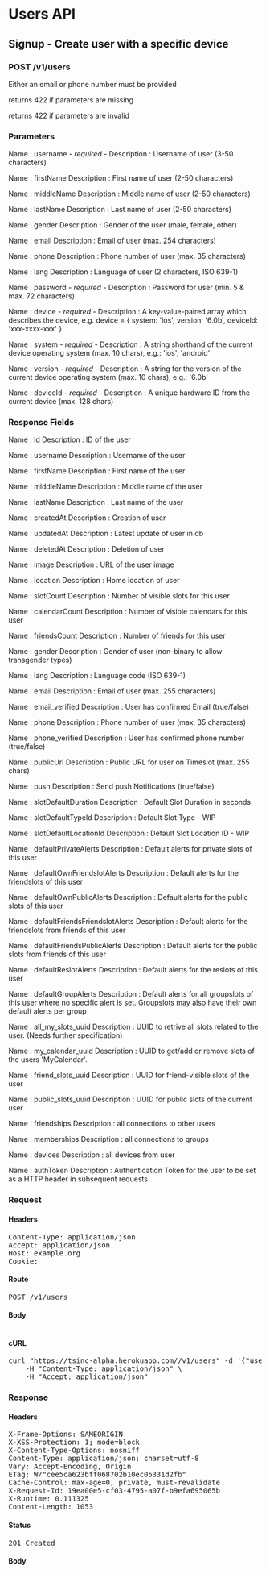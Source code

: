 # Users API

## Signup - Create user with a specific device

### POST /v1/users

Either an email or phone number must be provided

returns 422 if parameters are missing

returns 422 if parameters are invalid

### Parameters

Name : username *- required -*
Description : Username of user (3-50 characters)

Name : firstName
Description : First name of user (2-50 characters)

Name : middleName
Description : Middle name of user (2-50 characters)

Name : lastName
Description : Last name of user (2-50 characters)

Name : gender
Description : Gender of the user (male, female, other)

Name : email
Description : Email of user (max. 254 characters)

Name : phone
Description : Phone number of user (max. 35 characters)

Name : lang
Description : Language of user (2 characters, ISO 639-1)

Name : password *- required -*
Description : Password for user (min. 5 &amp; max. 72 characters)

Name : device *- required -*
Description : A key-value-paired array which describes the device, e.g. device = { system: &#39;ios&#39;, version: &#39;6.0b&#39;, deviceId: &#39;xxx-xxxx-xxx&#39; }

Name : system *- required -*
Description : A string shorthand of the current device operating system (max. 10 chars), e.g.: &#39;ios&#39;, &#39;android&#39; 

Name : version *- required -*
Description : A string for the version of the current device operating system (max. 10 chars), e.g.: &#39;6.0b&#39; 

Name : deviceId *- required -*
Description : A unique hardware ID from the current device (max. 128 chars)


### Response Fields

Name : id
Description : ID of the user

Name : username
Description : Username of the user

Name : firstName
Description : First name of the user

Name : middleName
Description : Middle name of the user

Name : lastName
Description : Last name of the user

Name : createdAt
Description : Creation of user

Name : updatedAt
Description : Latest update of user in db

Name : deletedAt
Description : Deletion of user

Name : image
Description : URL of the user image

Name : location
Description : Home location of user

Name : slotCount
Description : Number of visible slots for this user

Name : calendarCount
Description : Number of visible calendars for this user

Name : friendsCount
Description : Number of friends for this user

Name : gender
Description : Gender of user (non-binary to allow transgender types)

Name : lang
Description : Language code (ISO 639-1)

Name : email
Description : Email of user (max. 255 characters)

Name : email_verified
Description : User has confirmed Email (true/false)

Name : phone
Description : Phone number of user (max. 35 characters)

Name : phone_verified
Description : User has confirmed phone number (true/false)

Name : publicUrl
Description : Public URL for user on Timeslot (max. 255 chars)

Name : push
Description : Send push Notifications (true/false)

Name : slotDefaultDuration
Description : Default Slot Duration in seconds

Name : slotDefaultTypeId
Description : Default Slot Type - WIP

Name : slotDefaultLocationId
Description : Default Slot Location ID - WIP

Name : defaultPrivateAlerts
Description : Default alerts for private slots of this user

Name : defaultOwnFriendslotAlerts
Description : Default alerts for the friendslots of this user

Name : defaultOwnPublicAlerts
Description : Default alerts for the public slots of this user

Name : defaultFriendsFriendslotAlerts
Description : Default alerts for the friendslots from friends of this user

Name : defaultFriendsPublicAlerts
Description : Default alerts for the public slots from friends of this user

Name : defaultReslotAlerts
Description : Default alerts for the reslots of this user

Name : defaultGroupAlerts
Description : Default alerts for all groupslots of this user where no specific alert is set. Groupslots may also have their own default alerts per group

Name : all_my_slots_uuid
Description : UUID to retrive all slots related to the user. (Needs further specification)

Name : my_calendar_uuid
Description : UUID to get/add or remove slots of the  users &#39;MyCalendar&#39;.

Name : friend_slots_uuid
Description : UUID for friend-visible slots of the user

Name : public_slots_uuid
Description : UUID for public slots of the current user

Name : friendships
Description : all connections to other users

Name : memberships
Description : all connections to groups

Name : devices
Description : all devices from user

Name : authToken
Description : Authentication Token for the user to be set as a HTTP header in subsequent requests

### Request

#### Headers

<pre>Content-Type: application/json
Accept: application/json
Host: example.org
Cookie: </pre>

#### Route

<pre>POST /v1/users</pre>

#### Body
```javascript

```


#### cURL

<pre class="request">curl &quot;https://tsinc-alpha.herokuapp.com//v1/users&quot; -d &#39;{&quot;username&quot;:&quot;foo&quot;,&quot;firstName&quot;:&quot;Lana&quot;,&quot;middleName&quot;:&quot;Del&quot;,&quot;lastName&quot;:&quot;Rey&quot;,&quot;gender&quot;:&quot;female&quot;,&quot;email&quot;:&quot;someone@timeslot.com&quot;,&quot;lang&quot;:&quot;de&quot;,&quot;password&quot;:&quot;secret-thing&quot;,&quot;device&quot;:{&quot;device&quot;:{&quot;device_id&quot;:&quot;sn-333462873410834786765439533&quot;,&quot;system&quot;:&quot;ios&quot;,&quot;version&quot;:&quot;6.0&quot;}}}&#39; -X POST \
	-H &quot;Content-Type: application/json&quot; \
	-H &quot;Accept: application/json&quot;</pre>

### Response

#### Headers

<pre>X-Frame-Options: SAMEORIGIN
X-XSS-Protection: 1; mode=block
X-Content-Type-Options: nosniff
Content-Type: application/json; charset=utf-8
Vary: Accept-Encoding, Origin
ETag: W/&quot;cee5ca623bff068702b10ec05331d2fb&quot;
Cache-Control: max-age=0, private, must-revalidate
X-Request-Id: 19ea00e5-cf03-4795-a07f-b9efa695065b
X-Runtime: 0.111325
Content-Length: 1053</pre>

#### Status

<pre>201 Created</pre>

#### Body

```javascript

```
